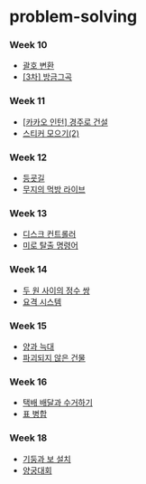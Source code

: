 # problem-solving

### Week 10

- [괄호 변환](https://school.programmers.co.kr/learn/courses/30/lessons/60058)
- [[3차] 방금그곡](https://school.programmers.co.kr/learn/courses/30/lessons/17683)


### Week 11

- [[카카오 인턴] 경주로 건설](https://school.programmers.co.kr/learn/courses/30/lessons/67259)
- [스티커 모으기(2)](https://school.programmers.co.kr/learn/courses/30/lessons/12971)


### Week 12

- [등굣길](https://school.programmers.co.kr/learn/courses/30/lessons/42898)
- [무지의 먹방 라이브](https://school.programmers.co.kr/learn/courses/30/lessons/42891)


### Week 13

- [디스크 컨트롤러](https://school.programmers.co.kr/learn/courses/30/lessons/42627)
- [미로 탈출 명령어](https://school.programmers.co.kr/learn/courses/30/lessons/150365)


### Week 14

- [두 원 사이의 정수 쌍](https://school.programmers.co.kr/learn/courses/30/lessons/181187)
- [요격 시스템](https://school.programmers.co.kr/learn/courses/30/lessons/181188)


### Week 15

- [양과 늑대](https://school.programmers.co.kr/learn/courses/30/lessons/92343)
- [파괴되지 않은 건물](https://school.programmers.co.kr/learn/courses/30/lessons/92344)

### Week 16

- [택배 배달과 수거하기](https://school.programmers.co.kr/learn/courses/30/lessons/150369)
- [표 병합](https://school.programmers.co.kr/learn/courses/30/lessons/150366)

### Week 18

- [기둥과 보 설치](https://school.programmers.co.kr/learn/courses/30/lessons/60061)
- [양궁대회](https://school.programmers.co.kr/learn/courses/30/lessons/92342)